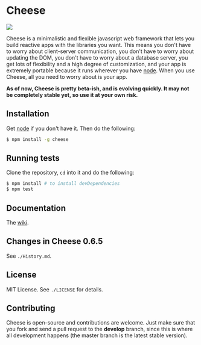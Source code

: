 # Cheese

[![](https://travis-ci.org/AjayMT/cheese.svg?branch=develop)](http://travis-ci.org/AjayMT/cheese)

Cheese is a minimalistic and flexible javascript web framework that lets you build reactive apps with the libraries you want. This means you don't have to worry about client-server communication, you don't have to worry about updating the DOM, you don't have to worry about a database server, you get lots of flexibility and a high degree of customization, and your app is extremely portable because it runs wherever you have [node](http://nodejs.org). When you use Cheese, all you need to worry about is your app.

**As of now, Cheese is pretty beta-ish, and is evolving quickly. It may not be completely stable yet, so use it at your own risk.**

## Installation

Get [node](http://nodejs.org) if you don't have it. Then do the following:

```sh
$ npm install -g cheese
```

## Running tests

Clone the repository, `cd` into it and do the following:

```sh
$ npm install # to install devDependencies
$ npm test
```

## Documentation

The [wiki](https://github.com/AjayMT/cheese/wiki).

## Changes in Cheese 0.6.5

See `./History.md`.

## License

MIT License. See `./LICENSE` for details.

## Contributing

Cheese is open-source and contributions are welcome. Just make sure that you fork and send a pull request to the **develop** branch, since this is where all development happens (the master branch is the latest stable version).
